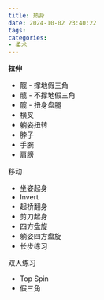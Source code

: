 ```yaml
---
title: 热身
date: 2024-10-02 23:40:22
tags:
categories:
- 柔术
---
```


**拉伸**

- 髋 - 撑地假三角
- 髋 - 不撑地假三角
- 髋 - 扭身盘腿
- 横叉
- 躺姿扭转
- 脖子
- 手腕
- 肩膀

移动

- 坐姿起身
- Invert
- 起桥翻身
- 剪刀起身
- 四方盘旋
- 躺姿四方盘旋
- 长步练习

双人练习

- Top Spin
- 假三角
